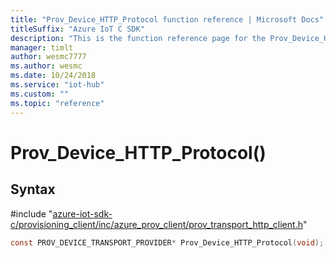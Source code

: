 ```yaml
---                             
title: "Prov_Device_HTTP_Protocol function reference | Microsoft Docs" 
titleSuffix: "Azure IoT C SDK"            
description: "This is the function reference page for the Prov_Device_HTTP_Protocol() function in the Azure IoT C SDK. This SDK is used with Azure IoT Hub and Azure IoT Hub Device Provisioning Service"            
manager: timlt                 
author: wesmc7777              
ms.author: wesmc               
ms.date: 10/24/2018                    
ms.service: "iot-hub"             
ms.custom: ""                
ms.topic: "reference"        
---                            
```


# Prov_Device_HTTP_Protocol()

## Syntax

\#include "[azure-iot-sdk-c/provisioning_client/inc/azure_prov_client/prov_transport_http_client.h](../prov-transport-http-client-h.md)"  
```C
const PROV_DEVICE_TRANSPORT_PROVIDER* Prov_Device_HTTP_Protocol(void);
```

